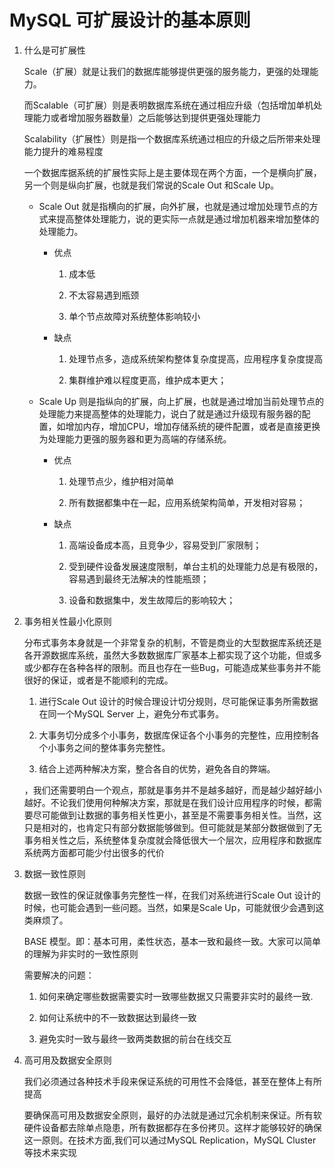 # MySQL 可扩展设计的基本原则

1. 什么是可扩展性

    Scale（扩展）就是让我们的数据库能够提供更强的服务能力，更强的处理能力。

    而Scalable（可扩展）则是表明数据库系统在通过相应升级（包括增加单机处理能力或者增加服务器数量）之后能够达到提供更强处理能力

    Scalability（扩展性）则是指一个数据库系统通过相应的升级之后所带来处理能力提升的难易程度


    一个数据库据系统的扩展性实际上是主要体现在两个方面，一个是横向扩展，另一个则是纵向扩展，也就是我们常说的Scale Out 和Scale Up。

    * Scale Out 就是指横向的扩展，向外扩展，也就是通过增加处理节点的方式来提高整体处理能力，说的更实际一点就是通过增加机器来增加整体的处理能力。

        * 优点

            1. 成本低

            2. 不太容易遇到瓶颈

            3. 单个节点故障对系统整体影响较小

        * 缺点

            1. 处理节点多，造成系统架构整体复杂度提高，应用程序复杂度提高

            2. 集群维护难以程度更高，维护成本更大；

    * Scale Up 则是指纵向的扩展，向上扩展，也就是通过增加当前处理节点的处理能力来提高整体的处理能力，说白了就是通过升级现有服务器的配置，如增加内存，增加CPU，增加存储系统的硬件配置，或者是直接更换为处理能力更强的服务器和更为高端的存储系统。

        * 优点

            1. 处理节点少，维护相对简单

            2. 所有数据都集中在一起，应用系统架构简单，开发相对容易；

        * 缺点

            1. 高端设备成本高，且竞争少，容易受到厂家限制；

            2. 受到硬件设备发展速度限制，单台主机的处理能力总是有极限的，容易遇到最终无法解决的性能瓶颈；

            3. 设备和数据集中，发生故障后的影响较大；

2. 事务相关性最小化原则

    分布式事务本身就是一个非常复杂的机制，不管是商业的大型数据库系统还是各开源数据库系统，虽然大多数数据库厂家基本上都实现了这个功能，但或多或少都存在各种各样的限制。而且也存在一些Bug，可能造成某些事务并不能很好的保证，或者是不能顺利的完成。

    1. 进行Scale Out 设计的时候合理设计切分规则，尽可能保证事务所需数据在同一个MySQL Server 上，避免分布式事务。

    2. 大事务切分成多个小事务，数据库保证各个小事务的完整性，应用控制各个小事务之间的整体事务完整性。

    3. 结合上述两种解决方案，整合各自的优势，避免各自的弊端。

    ，我们还需要明白一个观点，那就是事务并不是越多越好，而是越少越好越小越好。不论我们使用何种解决方案，那就是在我们设计应用程序的时候，都需要尽可能做到让数据的事务相关性更小，甚至是不需要事务相关性。当然，这只是相对的，也肯定只有部分数据能够做到。但可能就是某部分数据做到了无事务相关性之后，系统整体复杂度就会降低很大一个层次，应用程序和数据库系统两方面都可能少付出很多的代价

3. 数据一致性原则

    数据一致性的保证就像事务完整性一样，在我们对系统进行Scale Out 设计的时候，也可能会遇到一些问题。当然，如果是Scale Up，可能就很少会遇到这类麻烦了。

    BASE 模型。即：基本可用，柔性状态，基本一致和最终一致。大家可以简单的理解为非实时的一致性原则

    需要解决的问题：

    1. 如何来确定哪些数据需要实时一致哪些数据又只需要非实时的最终一致. 

    2. 如何让系统中的不一致数据达到最终一致

    3. 避免实时一致与最终一致两类数据的前台在线交互

4. 高可用及数据安全原则

    我们必须通过各种技术手段来保证系统的可用性不会降低，甚至在整体上有所提高

    要确保高可用及数据安全原则，最好的办法就是通过冗余机制来保证。所有软硬件设备都去除单点隐患，所有数据都存在多份拷贝。这样才能够较好的确保这一原则。在技术方面,我们可以通过MySQL Replication，MySQL Cluster 等技术来实现


